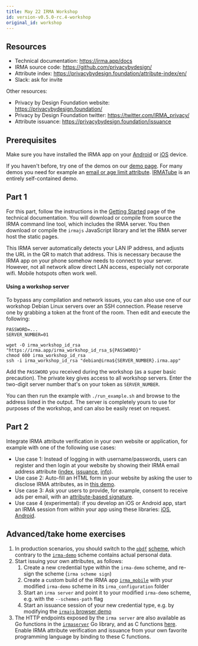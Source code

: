 ```yaml
---
title: May 22 IRMA Workshop
id: version-v0.5.0-rc.4-workshop
original_id: workshop
---
```


## Resources

- Technical documentation: https://irma.app/docs
- IRMA source code: https://github.com/privacybydesign/
- Attribute index: https://privacybydesign.foundation/attribute-index/en/
- Slack: ask for invite

Other resources:
- Privacy by Design Foundation website: https://privacybydesign.foundation/
- Privacy by Design Foundation twitter: https://twitter.com/IRMA_privacy/
- Attribute issuance: https://privacybydesign.foundation/issuance

## Prerequisites

Make sure you have installed the IRMA app on your [Android](https://play.google.com/store/apps/details?id=org.irmacard.cardemu) or [iOS](https://itunes.apple.com/nl/app/irma-authentication/id1294092994) device.

If you haven't before, try one of the demos on our [demo page](https://privacybydesign.foundation/demo/). For many demos you need for example an [email or age limit attribute](https://privacybydesign.foundation/issuance/). [IRMATube](https://privacybydesign.foundation/demo/irmaTube) is an entirely self-contained demo.

## Part 1

For this part, follow the instructions in the [Getting Started](getting-started.md) page of the technical documentation. You will download or compile from source the IRMA command line tool, which includes the IRMA server. You then download or compile the `irmajs` JavaScript library and let the IRMA server host the static pages.

This IRMA server automatically detects your LAN IP address, and adjusts the URL in the QR to match that address. This is necessary because the IRMA app on your phone somehow needs to connect to your server. However, not all network allow direct LAN access, especially not corporate wifi. Mobile hotspots often work well.

#### Using a workshop server

To bypass any compilation and network issues, you can also use one of our workshop Debian Linux servers over an SSH connection. Please reserve one by grabbing a token at the front of the room. Then edit and execute the following:

```
PASSWORD=...
SERVER_NUMBER=01

wget -O irma_workshop_id_rsa "https://irma.app/irma_workshop_id_rsa_${PASSWORD}"
chmod 600 irma_workshop_id_rsa
ssh -i irma_workshop_id_rsa "debian@irma${SERVER_NUMBER}.irma.app"
```

Add the `PASSWORD` you received during the workshop (as a super basic precaution). The private key gives access to all workshop servers. Enter the two-digit server number that's on your token as `SERVER_NUMBER`.

You can then run the example with `./run_example.sh` and browse to the address listed in the output. The server is completely yours to use for purposes of the workshop, and can also be easily reset on request.


## Part 2
Integrate IRMA attribute verification in your own website or application, for example with one of the following use cases:

* Use case 1: Instead of logging in with username/passwords, users can register and then login at your website by showing their IRMA email address attribute ([index](https://privacybydesign.foundation/attribute-index/en/pbdf.pbdf.email.html), [issuance](https://privacybydesign.foundation/issuance/email/), [info](https://privacybydesign.foundation/issuance-email/)).
* Use case 2: Auto-fill an HTML form in your website by asking the user to disclose IRMA attributes, as in [this demo](https://privacybydesign.foundation/demo/adres/).
* Use case 3: Ask your users to provide, for example, consent to receive ads per email, with an [attribute-based signature](what-is-irma.md#session-types).
* Use case 4 (experimental): if you develop an iOS or Android app, start an IRMA session from within your app using these libraries: [iOS](https://github.com/privacybydesign/irmaios), [Android](https://github.com/privacybydesign/irmaandroid).

## Advanced/take home exercises

1. In production scenarios, you should switch to the [`pbdf`](https://github.com/credentials/pbdf-schememanager) [scheme](schemes.md), which contrary to the [`irma-demo`](https://github.com/credentials/irma-demo-schememanager) scheme contains actual personal data.
2. Start issuing your own attributes, as follows:
   1. Create a new credential type within the `irma-demo` scheme, and re-sign the scheme (`irma scheme sign`)
   2. Create a custom build of the IRMA app [`irma_mobile`](irma-app.md) with your modified `irma-demo` scheme in its `irma_configuration` folder
   3. Start an `irma server` and point it to your modified `irma-demo` scheme, e.g. with the `--schemes-path` flag
   4. Start an issuance session of your new credential type, e.g. by modifying the [`irmajs` browser demo](https://github.com/privacybydesign/irmajs)
3. The HTTP endpoints exposed by the `irma server` are also available as Go functions in the [`irmaserver`](irma-server-lib.md) Go library, and as C functions [here](https://github.com/privacybydesign/irmago/tree/master/server/irmac). Enable IRMA attribute verification and issuance from your own favorite programming language by binding to these C functions.